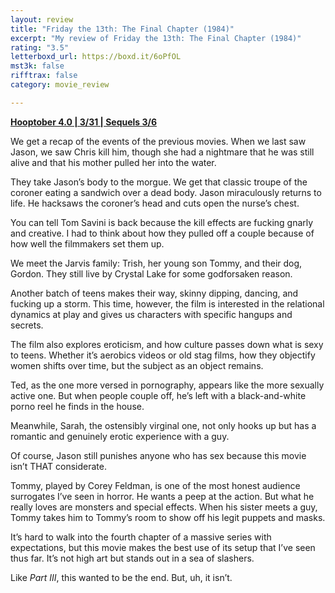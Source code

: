 ```yaml
---
layout: review
title: "Friday the 13th: The Final Chapter (1984)"
excerpt: "My review of Friday the 13th: The Final Chapter (1984)"
rating: "3.5"
letterboxd_url: https://boxd.it/6oPfOL
mst3k: false
rifftrax: false
category: movie_review

---
```


<b><a href="https://boxd.it/pRNg0/detail">Hooptober 4.0 | 3/31 | Sequels 3/6</a></b>

We get a recap of the events of the previous movies. When we last saw Jason, we saw Chris kill him, though she had a nightmare that he was still alive and that his mother pulled her into the water.

They take Jason’s body to the morgue. We get that classic troupe of the coroner eating a sandwich over a dead body. Jason miraculously returns to life. He hacksaws the coroner’s head and cuts open the nurse’s chest.

You can tell Tom Savini is back because the kill effects are fucking gnarly and creative. I had to think about how they pulled off a couple because of how well the filmmakers set them up.

We meet the Jarvis family: Trish, her young son Tommy, and their dog, Gordon. They still live by Crystal Lake for some godforsaken reason.

Another batch of teens makes their way, skinny dipping, dancing, and fucking up a storm. This time, however, the film is interested in the relational dynamics at play and gives us characters with specific hangups and secrets.

The film also explores eroticism, and how culture passes down what is sexy to teens. Whether it’s aerobics videos or old stag films, how they objectify women shifts over time, but the subject as an object remains.

Ted, as the one more versed in pornography, appears like the more sexually active one. But when people couple off, he’s left with a black-and-white porno reel he finds in the house. 

Meanwhile, Sarah, the ostensibly virginal one, not only hooks up but has a romantic and genuinely erotic experience with a guy.

Of course, Jason still punishes anyone who has sex because this movie isn’t THAT considerate.

Tommy, played by Corey Feldman, is one of the most honest audience surrogates I’ve seen in horror. He wants a peep at the action. But what he really loves are monsters and special effects. When his sister meets a guy, Tommy takes him to Tommy’s room to show off his legit puppets and masks.

It’s hard to walk into the fourth chapter of a massive series with expectations, but this movie makes the best use of its setup that I’ve seen thus far. It’s not high art but stands out in a sea of slashers.

Like <i>Part III</i>, this wanted to be the end. But, uh, it isn’t.